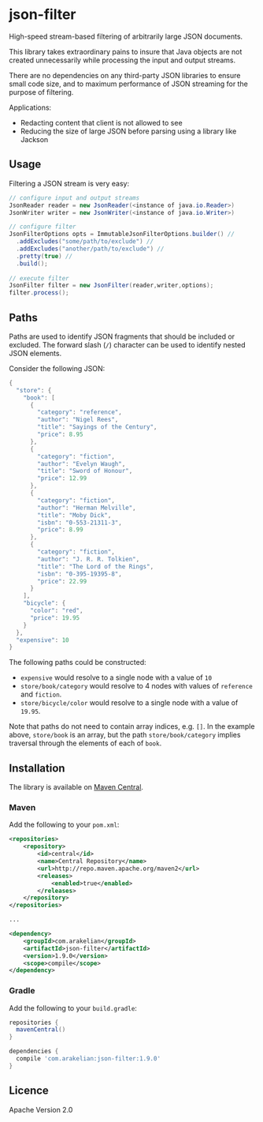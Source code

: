 # json-filter

High-speed stream-based filtering of arbitrarily large JSON documents.

This library takes extraordinary pains to insure that Java objects are not created unnecessarily while processing
the input and output streams.

There are no dependencies on any third-party JSON libraries to ensure small code size, and to maximum performance
of JSON streaming for the purpose of filtering. 

Applications:
* Redacting content that client is not allowed to see
* Reducing the size of large JSON before parsing using a library like Jackson 


## Usage

Filtering a JSON stream is very easy:

```java
// configure input and output streams
JsonReader reader = new JsonReader(<instance of java.io.Reader>)
JsonWriter writer = new JsonWriter(<instance of java.io.Writer>)

// configure filter
JsonFilterOptions opts = ImmutableJsonFilterOptions.builder() //
  .addExcludes("some/path/to/exclude") //
  .addExcludes("another/path/to/exclude") //
  .pretty(true) //
  .build();
  
// execute filter
JsonFilter filter = new JsonFilter(reader,writer,options);
filter.process();
```

## Paths

Paths are used to identify JSON fragments that should be included or excluded.  The forward slash (`/`) 
character can be used to identify nested JSON elements.

Consider the following JSON:

```java
{
  "store": {
    "book": [
      {
        "category": "reference",
        "author": "Nigel Rees",
        "title": "Sayings of the Century",
        "price": 8.95
      },
      {
        "category": "fiction",
        "author": "Evelyn Waugh",
        "title": "Sword of Honour",
        "price": 12.99
      },
      {
        "category": "fiction",
        "author": "Herman Melville",
        "title": "Moby Dick",
        "isbn": "0-553-21311-3",
        "price": 8.99
      },
      {
        "category": "fiction",
        "author": "J. R. R. Tolkien",
        "title": "The Lord of the Rings",
        "isbn": "0-395-19395-8",
        "price": 22.99
      }
    ],
    "bicycle": {
      "color": "red",
      "price": 19.95
    }
  },
  "expensive": 10
}
```

The following paths could be constructed:
* `expensive` would resolve to a single node with a value of `10`
* `store/book/category` would resolve to 4 nodes with values of `reference` and `fiction`.
* `store/bicycle/color` would resolve to a single node with a value of `19.95`. 

Note that paths do not need to contain array indices, e.g. `[]`. In the example above, `store/book` is an array,
but the path `store/book/category` implies traversal through the elements of each of `book`.
 

## Installation

The library is available on [Maven Central](https://search.maven.org/#search%7Cgav%7C1%7Cg%3A%22com.arakelian%22%20AND%20a%3A%22json-filter%22).

### Maven

Add the following to your `pom.xml`:

```xml
<repositories>
    <repository>
        <id>central</id>
        <name>Central Repository</name>
        <url>http://repo.maven.apache.org/maven2</url>
        <releases>
            <enabled>true</enabled>
        </releases>
    </repository>
</repositories>

...

<dependency>
    <groupId>com.arakelian</groupId>
    <artifactId>json-filter</artifactId>
    <version>1.9.0</version>
    <scope>compile</scope>
</dependency>
```

### Gradle

Add the following to your `build.gradle`:

```groovy
repositories {
  mavenCentral()
}

dependencies {
  compile 'com.arakelian:json-filter:1.9.0'
}
```

## Licence

Apache Version 2.0

